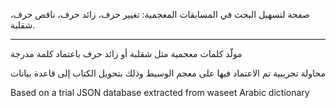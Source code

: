 صفحة لتسهيل البحث في المسابقات المعجمية: تغيير حرف، زائد حرف، ناقص حرف، شقلبة.

---------------------------------------------------

مولّد كلمات معجمية مثل شقلبة أو زائد حرف باعتماد كلمة مدرجة

محاولة تجريبية تم الاعتماد فيها على معجم الوسيط وذلك بتحويل الكتاب إلى قاعدة بيانات


Based on a trial JSON database extracted from waseet Arabic dictionary

